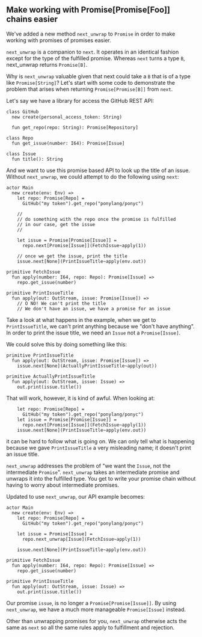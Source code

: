 ## Make working with Promise[Promise[Foo]] chains easier

We've added a new method `next_unwrap` to `Promise` in order to make working with promises of promises easier.

`next_unwrap` is a companion to `next`. It operates in an identical fashion except for the type of the fulfilled promise. Whereas `next` turns a type `B`, next_unwrap returns `Promise[B]`.

Why is `next_unwrap` valuable given that next could take a `B` that is of a type like `Promise[String]`? Let's start with some code to demonstrate the problem that arises when returning `Promise[Promise[B]]` from `next`.

Let's say we have a library for access the GitHub REST API:

```pony
class GitHub
  new create(personal_access_token: String)

  fun get_repo(repo: String): Promise[Repository]

class Repo
  fun get_issue(number: I64): Promise[Issue]

class Issue
  fun title(): String
```

And we want to use this promise based API to look up the title of an issue. Without `next_unwrap`, we could attempt to do the following using `next`:

```pony
actor Main
  new create(env: Env) =>
    let repo: Promise[Repo] =
      GitHub("my token").get_repo("ponylang/ponyc")

    //
    // do something with the repo once the promise is fulfilled
    // in our case, get the issue
    //

    let issue = Promise[Promise[Issue]] =
      repo.next[Promise[Issue]](FetchIssue~apply(1))

    // once we get the issue, print the title
    issue.next[None](PrintIssueTitle~apply(env.out))

primitive FetchIssue
  fun apply(number: I64, repo: Repo): Promise[Issue] =>
    repo.get_issue(number)

primitive PrintIssueTitle
  fun apply(out: OutStream, issue: Promise[Issue]) =>
    // O NO! We can't print the title
    // We don't have an issue, we have a promise for an issue
```

Take a look at what happens in the example, when we get to `PrintIssueTitle`, we can't print anything because we "don't have anything". In order to print the issue title, we need an `Issue` not a `Promise[Issue]`.

We could solve this by doing something like this:

```pony
primitive PrintIssueTitle
  fun apply(out: OutStream, issue: Promise[Issue]) =>
    issue.next[None](ActuallyPrintIssueTitle~apply(out))

primitive ActuallyPrintIssueTitle
  fun apply(out: OutStream, issue: Issue) =>
    out.print(issue.title())
```

That will work, however, it is kind of awful. When looking at:

```pony
    let repo: Promise[Repo] =
      GitHub("my token").get_repo("ponylang/ponyc")
    let issue = Promise[Promise[Issue]] =
      repo.next[Promise[Issue]](FetchIssue~apply(1))
    issue.next[None](PrintIssueTitle~apply(env.out))
```

it can be hard to follow what is going on. We can only tell what is happening because we gave `PrintIssueTitle` a very misleading name; it doesn't print an issue title.

`next_unwrap` addresses the problem of "we want the `Issue`, not the intermediate `Promise`". `next_unwrap` takes an intermediate promise and unwraps it into the fulfilled type. You get to write your promise chain without having to worry about intermediate promises.

Updated to use `next_unwrap`, our API example becomes:

```pony
actor Main
  new create(env: Env) =>
    let repo: Promise[Repo] =
      GitHub("my token").get_repo("ponylang/ponyc")

    let issue = Promise[Issue] =
      repo.next_unwrap[Issue](FetchIssue~apply(1))

    issue.next[None](PrintIssueTitle~apply(env.out))

primitive FetchIssue
  fun apply(number: I64, repo: Repo): Promise[Issue] =>
    repo.get_issue(number)

primitive PrintIssueTitle
  fun apply(out: OutStream, issue: Issue) =>
    out.print(issue.title())
```

Our promise `issue`, is no longer a `Promise[Promise[Issue]]`. By using `next_unwrap`, we have a much more manageable `Promise[Issue]` instead.

Other than unwrapping promises for you, `next_unwrap` otherwise acts the same as `next` so all the same rules apply to fulfillment and rejection.

